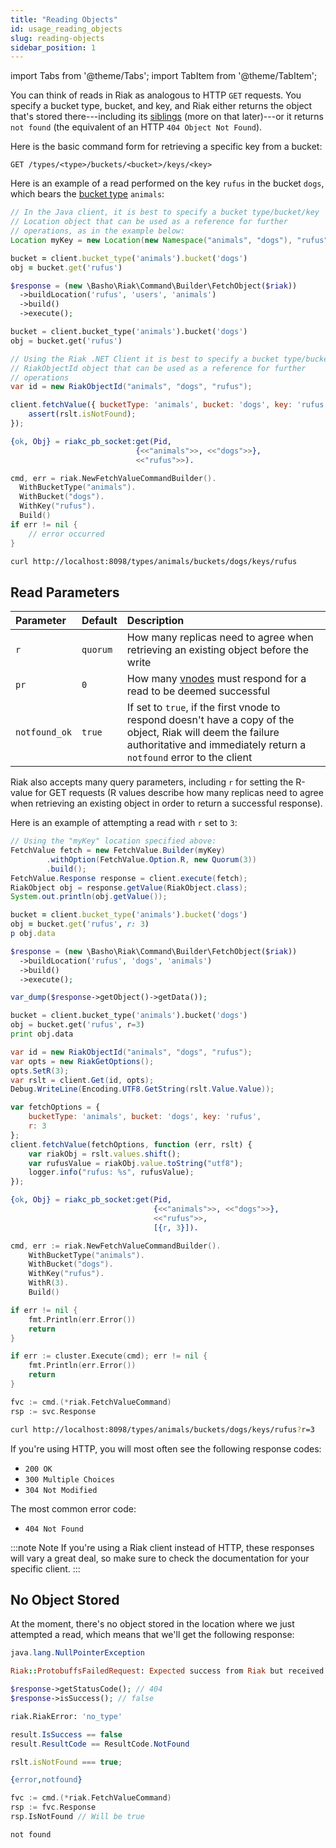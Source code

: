 ```yaml
---
title: "Reading Objects"
id: usage_reading_objects
slug: reading-objects
sidebar_position: 1
---
```


import Tabs from '@theme/Tabs';
import TabItem from '@theme/TabItem';

[glossary vnode]: ../../learn/glossary.md#vnode

You can think of reads in Riak as analogous to HTTP `GET` requests. You
specify a bucket type, bucket, and key, and Riak either returns the
object that's stored there---including its [siblings](../../developing/usage/conflict-resolution/index.md#siblings) \(more on that later)---or it returns `not found` (the
equivalent of an HTTP `404 Object Not Found`).

Here is the basic command form for retrieving a specific key from a
bucket:

```
GET /types/<type>/buckets/<bucket>/keys/<key>
```

Here is an example of a read performed on the key `rufus` in the bucket
`dogs`, which bears the [bucket type](../../using/cluster-operations/bucket-types.md) `animals`: 

<Tabs>
<TabItem label="Java" value="java" default>

```java
// In the Java client, it is best to specify a bucket type/bucket/key
// Location object that can be used as a reference for further
// operations, as in the example below:
Location myKey = new Location(new Namespace("animals", "dogs"), "rufus");
```

</TabItem>
<TabItem label="Ruby" value="ruby">

```ruby
bucket = client.bucket_type('animals').bucket('dogs')
obj = bucket.get('rufus')
```

</TabItem>
<TabItem label="PHP" value="php">

```php
$response = (new \Basho\Riak\Command\Builder\FetchObject($riak))
  ->buildLocation('rufus', 'users', 'animals')
  ->build()
  ->execute();
```

</TabItem>
<TabItem label="Python" value="python">

```python
bucket = client.bucket_type('animals').bucket('dogs')
obj = bucket.get('rufus')
```

</TabItem>
<TabItem label="C#" value="c#">

```csharp
// Using the Riak .NET Client it is best to specify a bucket type/bucket/key
// RiakObjectId object that can be used as a reference for further
// operations
var id = new RiakObjectId("animals", "dogs", "rufus");
```

</TabItem>
<TabItem label="JS" value="js">

```javascript
client.fetchValue({ bucketType: 'animals', bucket: 'dogs', key: 'rufus' }, function (err, rslt) {
    assert(rslt.isNotFound);
});
```

</TabItem>
<TabItem label="Erlang" value="erlang">

```erlang
{ok, Obj} = riakc_pb_socket:get(Pid,
                            {<<"animals">>, <<"dogs">>},
                            <<"rufus">>).
```

</TabItem>
<TabItem label="Go" value="go">

```go
cmd, err = riak.NewFetchValueCommandBuilder().
  WithBucketType("animals").
  WithBucket("dogs").
  WithKey("rufus").
  Build()
if err != nil {
    // error occurred
}
```

</TabItem>
<TabItem label="CURL" value="curl">

```bash
curl http://localhost:8098/types/animals/buckets/dogs/keys/rufus
```

</TabItem>
</Tabs>

## Read Parameters

| Parameter     | Default  | Description                                                                                                                                                                         |
|:--------------|:---------|:------------------------------------------------------------------------------------------------------------------------------------------------------------------------------------|
| `r`           | `quorum` | How many replicas need to agree when retrieving an existing object before the write                                                                                                 |
| `pr`          | `0`      | How many [vnodes][glossary vnode] must respond for a read to be deemed successful                                                                                                   |
| `notfound_ok` | `true`   | If set to `true`, if the first vnode to respond doesn't have a copy of the object, Riak will deem the failure authoritative and immediately return a `notfound` error to the client |

Riak also accepts many query parameters, including `r` for setting the
R-value for GET requests (R values describe how many replicas need to
agree when retrieving an existing object in order to return a successful
response).

Here is an example of attempting a read with `r` set to `3`:

<Tabs>
<TabItem label="Java" value="java" default>

```java
// Using the "myKey" location specified above:
FetchValue fetch = new FetchValue.Builder(myKey)
        .withOption(FetchValue.Option.R, new Quorum(3))
        .build();
FetchValue.Response response = client.execute(fetch);
RiakObject obj = response.getValue(RiakObject.class);
System.out.println(obj.getValue());
```

</TabItem>
<TabItem label="Ruby" value="ruby">

```ruby
bucket = client.bucket_type('animals').bucket('dogs')
obj = bucket.get('rufus', r: 3)
p obj.data
```

</TabItem>
<TabItem label="PHP" value="php">

```php
$response = (new \Basho\Riak\Command\Builder\FetchObject($riak))
  ->buildLocation('rufus', 'dogs', 'animals')
  ->build()
  ->execute();

var_dump($response->getObject()->getData());
```

</TabItem>
<TabItem label="Python" value="python">

```python
bucket = client.bucket_type('animals').bucket('dogs')
obj = bucket.get('rufus', r=3)
print obj.data
```

</TabItem>
<TabItem label="C#" value="c#">

```csharp
var id = new RiakObjectId("animals", "dogs", "rufus");
var opts = new RiakGetOptions();
opts.SetR(3);
var rslt = client.Get(id, opts);
Debug.WriteLine(Encoding.UTF8.GetString(rslt.Value.Value));
```

</TabItem>
<TabItem label="JS" value="js">

```javascript
var fetchOptions = {
    bucketType: 'animals', bucket: 'dogs', key: 'rufus',
    r: 3
};
client.fetchValue(fetchOptions, function (err, rslt) {
    var riakObj = rslt.values.shift();
    var rufusValue = riakObj.value.toString("utf8");
    logger.info("rufus: %s", rufusValue);
});
```

</TabItem>
<TabItem label="Erlang" value="erlang">

```erlang
{ok, Obj} = riakc_pb_socket:get(Pid,
                                {<<"animals">>, <<"dogs">>},
                                <<"rufus">>,
                                [{r, 3}]).
```

</TabItem>
<TabItem label="Go" value="go">

```go
cmd, err := riak.NewFetchValueCommandBuilder().
    WithBucketType("animals").
    WithBucket("dogs").
    WithKey("rufus").
    WithR(3).
    Build()

if err != nil {
    fmt.Println(err.Error())
    return
}

if err := cluster.Execute(cmd); err != nil {
    fmt.Println(err.Error())
    return
}

fvc := cmd.(*riak.FetchValueCommand)
rsp := svc.Response
```

</TabItem>
<TabItem label="CURL" value="curl">

```bash
curl http://localhost:8098/types/animals/buckets/dogs/keys/rufus?r=3
```

</TabItem>
</Tabs>

If you're using HTTP, you will most often see the following response
codes:

* `200 OK`
* `300 Multiple Choices`
* `304 Not Modified`

The most common error code:

* `404 Not Found`

:::note Note
If you're using a Riak client instead of HTTP, these responses will vary a
great deal, so make sure to check the documentation for your specific client.
:::

## No Object Stored 

At the moment, there's no object stored in the location where we just
attempted a read, which means that we'll get the following response:

<Tabs>
<TabItem label="Java" value="java" default>

```java
java.lang.NullPointerException
```

</TabItem>
<TabItem label="Ruby" value="ruby">

```ruby
Riak::ProtobuffsFailedRequest: Expected success from Riak but received not_found. The requested object was not found.
```

</TabItem>
<TabItem label="PHP" value="php">

```php
$response->getStatusCode(); // 404
$response->isSuccess(); // false
```

</TabItem>
<TabItem label="Python" value="python">

```python
riak.RiakError: 'no_type'
```

</TabItem>
<TabItem label="C#" value="c#">

```csharp
result.IsSuccess == false
result.ResultCode == ResultCode.NotFound
```

</TabItem>
<TabItem label="JS" value="js">

```javascript
rslt.isNotFound === true;
```

</TabItem>
<TabItem label="Erlang" value="erlang">

```erlang
{error,notfound}
```

</TabItem>
<TabItem label="Go" value="go">

```go
fvc := cmd.(*riak.FetchValueCommand)
rsp := fvc.Response
rsp.IsNotFound // Will be true
```

</TabItem>
<TabItem label="CURL" value="curl">

```bash
not found
```

</TabItem>
</Tabs>
